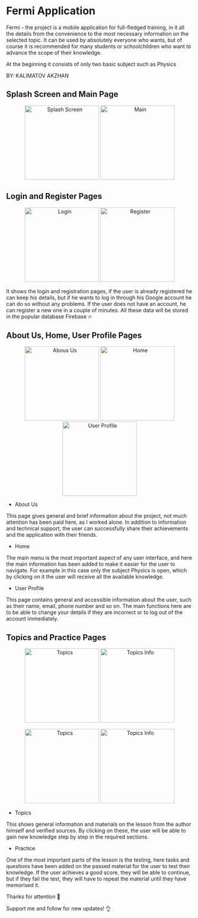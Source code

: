 # Fermi Application

  Fermi - the project is a mobile application for full-fledged training, in it all the details from the convenience to the most necessary information on the selected topic. It can be used by absolutely everyone who wants, but of course it is recommended for many students or schoolchildren who want to advance the scope of their knowledge. 
  
  At the beginning it consists of only two basic subject such as Physics
  
  BY: KALIMATOV AKZHAN
  
  
  
  

## Splash Screen and Main Page

<p align="center">
  <img src="https://github.com/manste1n/FermiApp/blob/master/assets/1.png" width="200" title="Splash Screen">
  <img src="https://github.com/manste1n/FermiApp/blob/master/assets/2.png" width="200" title="Main">
</p>


## Login and Register Pages



<p align="center">
  <img src="https://github.com/manste1n/FermiApp/blob/master/assets/3.png" width="200" title="Login">
  <img src="https://github.com/manste1n/FermiApp/blob/master/assets/4.png" width="200" title="Register">
</p>

It shows the login and registration pages, if the user is already registered he can keep his details, but if he wants to log in through his Google account he can do so without any problems. If the user does not have an account, he can register a new one in a couple of minutes. All these data will be stored in the popular database Firebase :fire:



## About Us, Home, User Profile Pages
<p align="center">
  <img src="https://github.com/manste1n/FermiApp/blob/master/assets/7.png" width="200" title="Abous Us">
  <img src="https://github.com/manste1n/FermiApp/blob/master/assets/5.png" width="200" title="Home">
  <img src="https://github.com/manste1n/FermiApp/blob/master/assets/6.png" width="200" title="User Profile">
</p>


* About Us

This page gives general and brief information about the project, not much attention has been paid here, as I worked alone. In addition to information and technical support, the user can successfully share their achievements and the application with their friends.

* Home

The main menu is the most important aspect of any user interface, and here the main information has been added to make it easier for the user to navigate. For example in this case only the subject Physics is open, which by clicking on it the user will receive all the available knowledge.

* User Profile

This page contains general and accessible information about the user, such as their name, email, phone number and so on. The main functions here are to be able to change your details if they are incorrect or to log out of the account immediately. 



## Topics and Practice Pages

<p align="center">
  <img src="https://github.com/manste1n/FermiApp/blob/master/assets/8.png" width="200" title="Topics">
  <img src="https://github.com/manste1n/FermiApp/blob/master/assets/10.png" width="200" title="Topics Info">
</p>

<p align="center">
  <img src="https://github.com/manste1n/FermiApp/blob/master/assets/9.png" width="200" title="Topics">
  <img src="https://github.com/manste1n/FermiApp/blob/master/assets/11.png" width="200" title="Topics Info">
</p>


* Topics

This shows general information and materials on the lesson from the author himself and verified sources. By clicking on these, the user will be able to gain new knowledge step by step in the required sections.

* Practice

One of the most important parts of the lesson is the testing, here tasks and questions have been added on the passed material for the user to test their knowledge. If the user achieves a good score, they will be able to continue, but if they fail the test, they will have to repeat the material until they have memorised it.













Thanks for attention 💙

Support me and follow for new updates! 👌

